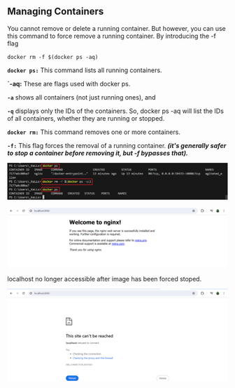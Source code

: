 ## Managing Containers

You cannot remove or delete a running container. But however, you can use this command to force remove a running container. By introducing the -f flag

```
docker rm -f $(docker ps -aq)
```
**`docker ps:`** This command lists all running containers.

**`-aq:** These are flags used with docker ps.

**`-a`** shows all containers (not just running ones), and 

**`-q`** displays only the IDs of the containers.
So, docker ps -aq will list the IDs of all containers, whether they are running or stopped.

**`docker rm:`** This command removes one or more containers.

**`-f:`** This flag forces the removal of a running container. ***(it's generally safer to stop a container before removing it, but -f bypasses that).***

![image](./screenshots/containerforcedshutdown.png)

![image](./screenshots/nginximage.png)

localhost no longer accessible after image has been forced stoped. 

![image](./screenshots/nginxnotaccessible.png)